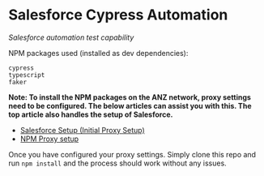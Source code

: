 # Salesforce Cypress Automation
*Salesforce automation test capability*

NPM packages used (installed as dev dependencies):
```
cypress
typescript
faker
```

**Note: To install the NPM packages on the ANZ network, proxy settings need to be configured. The below articles can assist you with this. The top article also handles the setup of Salesforce.**

- [Salesforce Setup (Initial Proxy Setup)](https://confluence.service.anz/display/ABT/How+to+get+setup+your+laptop+for+Salesforce+development)
- [NPM Proxy setup](https://confluence.service.anz/display/~yero/NPM+Proxy+Setting)

Once you have configured your proxy settings. Simply clone this repo and run `npm install` and the process should work without any issues.